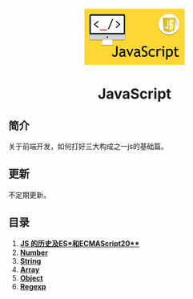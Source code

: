 <h1 align="center">
<br>
  <img src="/static/js.png" alt="Javascript" width=200">
  <br>
    <br>
  JavaScript
  <br>
</h1>


## 简介

关于前端开发，如何打好三大构成之一js的基础篇。

## 更新

不定期更新。

## 目录

1. **[JS 的历史及ES\*和ECMAScript20\*\*](#)**
2. **[Number](#)**
3. **[String](/3_string)**
4. **[Array](#)**
5. **[Object](#)**
6. **[Regexp](#)**

